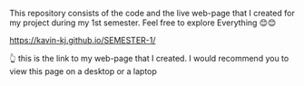 This repository consists of the code and the live web-page that I created for my project during my 1st semester. Feel free to explore Everything 😊😊

https://kavin-kj.github.io/SEMESTER-1/

👆 this is the link to my web-page that I created. 
I would recommend you to view this page on a desktop or a laptop
